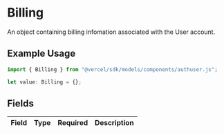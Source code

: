 # Billing

An object containing billing infomation associated with the User account.

## Example Usage

```typescript
import { Billing } from "@vercel/sdk/models/components/authuser.js";

let value: Billing = {};
```

## Fields

| Field       | Type        | Required    | Description |
| ----------- | ----------- | ----------- | ----------- |